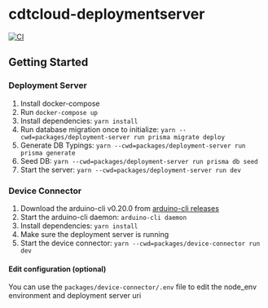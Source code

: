 # cdtcloud-deploymentserver
[![CI](https://github.com/eclipsesource/cdtcloud-deploymentserver/actions/workflows/ci.yaml/badge.svg)](https://github.com/eclipsesource/cdtcloud-deploymentserver/actions/workflows/ci.yaml)

## Getting Started

### Deployment Server

1. Install docker-compose
2. Run `docker-compose up`
3. Install dependencies: `yarn install`
4. Run database migration once to initialize: `yarn --cwd=packages/deployment-server run prisma migrate deploy`
5. Generate DB Typings: `yarn --cwd=packages/deployment-server run prisma generate`
6. Seed DB: `yarn --cwd=packages/deployment-server run prisma db seed`
7. Start the server: `yarn --cwd=packages/deployment-server run dev`

### Device Connector

1. Download the arduino-cli v0.20.0 from [arduino-cli releases](https://github.com/arduino/arduino-cli/releases/tag/0.20.0)
2. Start the arduino-cli daemon: `arduino-cli daemon`
3. Install dependencies: `yarn install`
4. Make sure the deployment server is running
5. Start the device connector: `yarn --cwd=packages/device-connector run dev`

#### Edit configuration (optional)
You can use the `packages/device-connector/.env` file to edit the node_env environment and deployment server uri